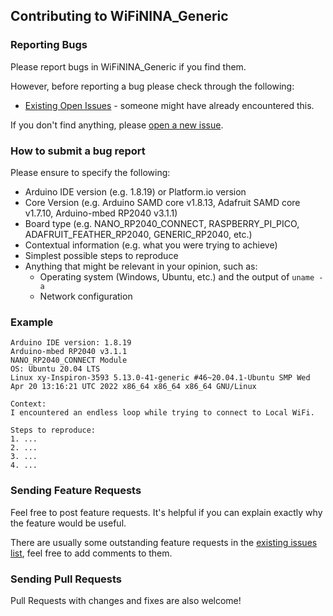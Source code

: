 ## Contributing to WiFiNINA_Generic

### Reporting Bugs

Please report bugs in WiFiNINA_Generic if you find them.

However, before reporting a bug please check through the following:

* [Existing Open Issues](https://github.com/khoih-prog/WiFiNINA_Generic/issues) - someone might have already encountered this.

If you don't find anything, please [open a new issue](https://github.com/khoih-prog/WiFiNINA_Generic/issues/new).

### How to submit a bug report

Please ensure to specify the following:

* Arduino IDE version (e.g. 1.8.19) or Platform.io version
* Core Version (e.g. Arduino SAMD core v1.8.13, Adafruit SAMD core v1.7.10, Arduino-mbed RP2040 v3.1.1)
* Board type (e.g. NANO_RP2040_CONNECT, RASPBERRY_PI_PICO, ADAFRUIT_FEATHER_RP2040, GENERIC_RP2040, etc.)
* Contextual information (e.g. what you were trying to achieve)
* Simplest possible steps to reproduce
* Anything that might be relevant in your opinion, such as:
  * Operating system (Windows, Ubuntu, etc.) and the output of `uname -a`
  * Network configuration


### Example

```
Arduino IDE version: 1.8.19
Arduino-mbed RP2040 v3.1.1
NANO_RP2040_CONNECT Module
OS: Ubuntu 20.04 LTS
Linux xy-Inspiron-3593 5.13.0-41-generic #46~20.04.1-Ubuntu SMP Wed Apr 20 13:16:21 UTC 2022 x86_64 x86_64 x86_64 GNU/Linux

Context:
I encountered an endless loop while trying to connect to Local WiFi.

Steps to reproduce:
1. ...
2. ...
3. ...
4. ...
```


### Sending Feature Requests

Feel free to post feature requests. It's helpful if you can explain exactly why the feature would be useful.

There are usually some outstanding feature requests in the [existing issues list](https://github.com/khoih-prog/WiFiNINA_Generic/issues?q=is%3Aopen+is%3Aissue+label%3Aenhancement), feel free to add comments to them.

### Sending Pull Requests

Pull Requests with changes and fixes are also welcome!

